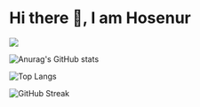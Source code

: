 # Hi there 👋, I am Hosenur

![](https://komarev.com/ghpvc/?username=HOSENUR&style=for-the-badge)

<!-- ![](https://img.shields.io/github/followers/HOSENUR?style=for-the-badge&label=GITHUB&logo=GITHUB)

![Twitter Follow](https://img.shields.io/twitter/follow/hosenurdev?color=blue&label=TWITTER&style=for-the-badge&logo=TWITTER) -->
![Anurag's GitHub stats](https://github-readme-stats.vercel.app/api?username=HOSENUR&show_icons=true&theme=tokyonight&hide_border=true)

![Top Langs](https://github-readme-stats.vercel.app/api/top-langs/?username=HOSENUR&layout=compact&theme=tokyonight&hide_border=true)

![GitHub Streak](https://github-readme-streak-stats.herokuapp.com?user=HOSENUR&theme=tokyonight&hide_border=true)

